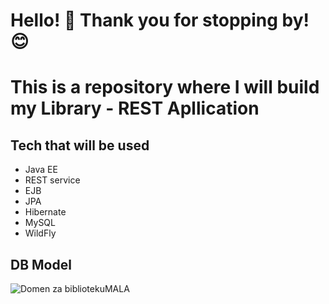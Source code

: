 # Hello! 👋 Thank you for stopping by! 😊

# This is a repository where I will build my Library - REST Apllication
## Tech that will be used
- Java EE
- REST service
- EJB
- JPA
- Hibernate
- MySQL
- WildFly

## DB Model

![Domen za bibliotekuMALA](https://github.com/DataBora/library/assets/94956337/eddd4459-a13a-46bb-a92d-d2f1230dc061)
